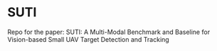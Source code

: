 # SUTI
Repo for the paper: SUTI: A Multi-Modal Benchmark and Baseline for Vision-based Small UAV Target Detection and Tracking

